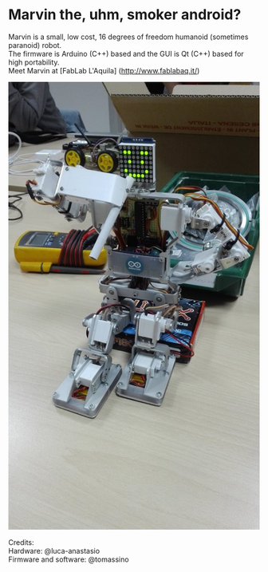 # Marvin the, uhm, smoker android?

Marvin is a small, low cost, 16 degrees of freedom humanoid (sometimes paranoid) robot.
<br>The firmware is Arduino (C++) based and the GUI is Qt (C++) based for high portability.
<br>Meet Marvin at [FabLab L'Aquila] (http://www.fablabaq.it/)

![alt tag](https://raw.githubusercontent.com/FabLabAQ/Marvin/master/Marvin.jpg)

Credits:
<br>Hardware: @luca-anastasio
<br>Firmware and software: @tomassino
